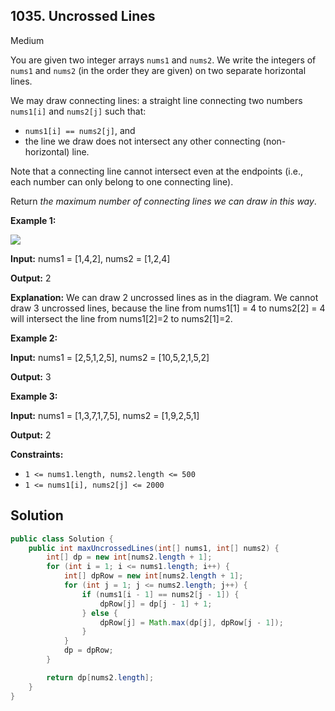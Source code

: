 ## 1035\. Uncrossed Lines

Medium

You are given two integer arrays `nums1` and `nums2`. We write the integers of `nums1` and `nums2` (in the order they are given) on two separate horizontal lines.

We may draw connecting lines: a straight line connecting two numbers `nums1[i]` and `nums2[j]` such that:

*   `nums1[i] == nums2[j]`, and
*   the line we draw does not intersect any other connecting (non-horizontal) line.

Note that a connecting line cannot intersect even at the endpoints (i.e., each number can only belong to one connecting line).

Return _the maximum number of connecting lines we can draw in this way_.

**Example 1:**

![](https://assets.leetcode.com/uploads/2019/04/26/142.png)

**Input:** nums1 = [1,4,2], nums2 = [1,2,4]

**Output:** 2

**Explanation:** We can draw 2 uncrossed lines as in the diagram. We cannot draw 3 uncrossed lines, because the line from nums1[1] = 4 to nums2[2] = 4 will intersect the line from nums1[2]=2 to nums2[1]=2.

**Example 2:**

**Input:** nums1 = [2,5,1,2,5], nums2 = [10,5,2,1,5,2]

**Output:** 3

**Example 3:**

**Input:** nums1 = [1,3,7,1,7,5], nums2 = [1,9,2,5,1]

**Output:** 2

**Constraints:**

*   `1 <= nums1.length, nums2.length <= 500`
*   `1 <= nums1[i], nums2[j] <= 2000`

## Solution

```java
public class Solution {
    public int maxUncrossedLines(int[] nums1, int[] nums2) {
        int[] dp = new int[nums2.length + 1];
        for (int i = 1; i <= nums1.length; i++) {
            int[] dpRow = new int[nums2.length + 1];
            for (int j = 1; j <= nums2.length; j++) {
                if (nums1[i - 1] == nums2[j - 1]) {
                    dpRow[j] = dp[j - 1] + 1;
                } else {
                    dpRow[j] = Math.max(dp[j], dpRow[j - 1]);
                }
            }
            dp = dpRow;
        }

        return dp[nums2.length];
    }
}
```